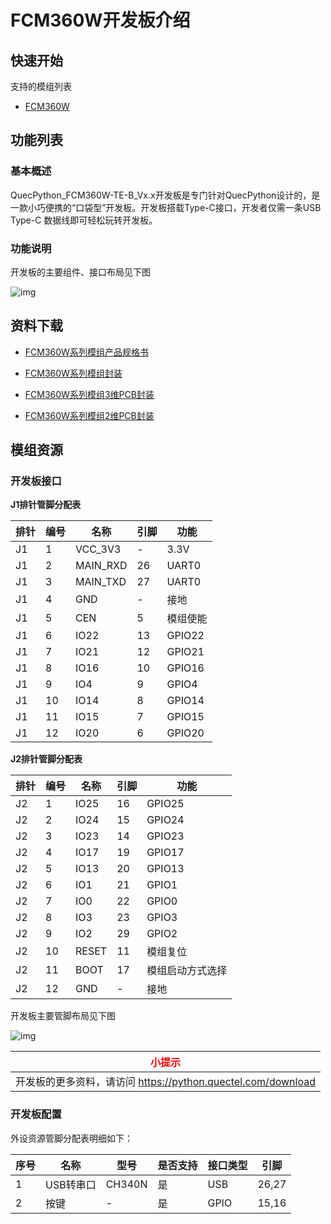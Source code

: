 # FCM360W开发板介绍

## 快速开始

支持的模组列表

- [FCM360W](https://python.quectel.com/en/products/fcm360w)


## 功能列表

### 基本概述

QuecPython_FCM360W-TE-B_Vx.x开发板是专门针对QuecPython设计的，是一款小巧便携的“口袋型”开发板。开发板搭载Type-C接口，开发者仅需一条USB Type-C 数据线即可轻松玩转开发板。

### 功能说明

开发板的主要组件、接口布局见下图

![img](media/board/FCM360W_interface_layout.png)

## 资料下载

- [FCM360W系列模组产品规格书](https://images.quectel.com/python/2023/06/Quectel_FCM360W_Wi-FiBluetooth_%E6%A8%A1%E5%9D%97%E4%BA%A7%E5%93%81%E8%A7%84%E6%A0%BC%E4%B9%A6_V1.0.pdf)

- [FCM360W系列模组封装](https://images.quectel.com/python/2023/06/Quectel_FCM360W_FootprintPart_V1.0.zip)

- [FCM360W系列模组3维PCB封装](https://images.quectel.com/python/2023/06/Quectel_FCM360W_3D_Dimensions_V1.0.zip) 

- [FCM360W系列模组2维PCB封装](https://images.quectel.com/python/2023/06/Quectel_FCM360W_2D_Dimensions_V1.0.zip)


## 模组资源

### 开发板接口

**J1排针管脚分配表**

| **排针** | **编号** | **名称** | **引脚** | **功能** |
| -------- | -------- | -------- | -------- | -------- |
| J1       | 1        | VCC_3V3  | -        | 3.3V     |
| J1       | 2        | MAIN_RXD | 26       | UART0    |
| J1       | 3        | MAIN_TXD | 27       | UART0    |
| J1       | 4        | GND      | -        | 接地     |
| J1       | 5        | CEN      | 5        | 模组使能 |
| J1       | 6        | IO22     | 13       | GPIO22   |
| J1       | 7        | IO21     | 12       | GPIO21   |
| J1       | 8        | IO16     | 10       | GPIO16   |
| J1       | 9        | IO4      | 9        | GPIO4    |
| J1       | 10       | IO14     | 8        | GPIO14   |
| J1       | 11       | IO15     | 7        | GPIO15   |
| J1       | 12       | IO20     | 6        | GPIO20   |

**J2排针管脚分配表**

| **排针** | **编号** | **名称** | **引脚** | **功能**         |
| -------- | -------- | -------- | -------- | ---------------- |
| J2       | 1        | IO25     | 16       | GPIO25           |
| J2       | 2        | IO24     | 15       | GPIO24           |
| J2       | 3        | IO23     | 14       | GPIO23           |
| J2       | 4        | IO17     | 19       | GPIO17           |
| J2       | 5        | IO13     | 20       | GPIO13           |
| J2       | 6        | IO1      | 21       | GPIO1            |
| J2       | 7        | IO0      | 22       | GPIO0            |
| J2       | 8        | IO3      | 23       | GPIO3            |
| J2       | 9        | IO2      | 29       | GPIO2            |
| J2       | 10       | RESET    | 11       | 模组复位         |
| J2       | 11       | BOOT     | 17       | 模组启动方式选择 |
| J2       | 12       | GND      | -        | 接地             |

开发板主要管脚布局见下图

![img](media/board/FCM360W_pin_layout.png)

| <font color='red'>小提示</font>                              |
| ------------------------------------------------------------ |
| 开发板的更多资料，请访问 <https://python.quectel.com/download> |

 

### 开发板配置

外设资源管脚分配表明细如下：

| 序号 | 名称      | 型号   | 是否支持 | 接口类型 | 引脚  |
| ---- | --------- | ------ | -------- | -------- | ----- |
| 1    | USB转串口 | CH340N | 是       | USB      | 26,27 |
| 2    | 按键      | -      | 是       | GPIO     | 15,16 |